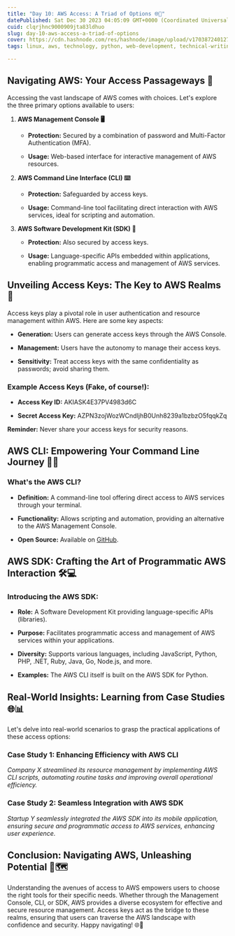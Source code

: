 ```yaml
---
title: "Day 10: AWS Access: A Triad of Options 🌐🔐"
datePublished: Sat Dec 30 2023 04:05:09 GMT+0000 (Coordinated Universal Time)
cuid: clqrjhnc9000909jta83ldhuo
slug: day-10-aws-access-a-triad-of-options
cover: https://cdn.hashnode.com/res/hashnode/image/upload/v1703872401273/24c0920c-ef8d-435c-a8be-82fe2792d44a.gif
tags: linux, aws, technology, python, web-development, technical-writing-1, aws-certified-solutions-architect-associate, iammfaaccess-key-idsecret-access-key, 90daysofdevops, trainwithshubham

---
```


## Navigating AWS: Your Access Passageways 🚀

Accessing the vast landscape of AWS comes with choices. Let's explore the three primary options available to users:

1. **AWS Management Console 🖥️**
    
    * **Protection:** Secured by a combination of password and Multi-Factor Authentication (MFA).
        
    * **Usage:** Web-based interface for interactive management of AWS resources.
        
2. **AWS Command Line Interface (CLI) ⌨️**
    
    * **Protection:** Safeguarded by access keys.
        
    * **Usage:** Command-line tool facilitating direct interaction with AWS services, ideal for scripting and automation.
        
3. **AWS Software Development Kit (SDK) 🧰**
    
    * **Protection:** Also secured by access keys.
        
    * **Usage:** Language-specific APIs embedded within applications, enabling programmatic access and management of AWS services.
        

## Unveiling Access Keys: The Key to AWS Realms 🔑

Access keys play a pivotal role in user authentication and resource management within AWS. Here are some key aspects:

* **Generation:** Users can generate access keys through the AWS Console.
    
* **Management:** Users have the autonomy to manage their access keys.
    
* **Sensitivity:** Treat access keys with the same confidentiality as passwords; avoid sharing them.
    

### Example Access Keys (Fake, of course!):

* **Access Key ID:** AKIASK4E37PV4983d6C
    
* **Secret Access Key:** AZPN3zojWozWCndIjhB0Unh8239a1bzbzO5fqqkZq
    

**Reminder:** Never share your access keys for security reasons.

## AWS CLI: Empowering Your Command Line Journey 🚀🔧

### What's the AWS CLI?

* **Definition:** A command-line tool offering direct access to AWS services through your terminal.
    
* **Functionality:** Allows scripting and automation, providing an alternative to the AWS Management Console.
    
* **Open Source:** Available on [GitHub](https://github.com/aws/aws-cli).
    

## AWS SDK: Crafting the Art of Programmatic AWS Interaction 🛠️💻

### Introducing the AWS SDK:

* **Role:** A Software Development Kit providing language-specific APIs (libraries).
    
* **Purpose:** Facilitates programmatic access and management of AWS services within your applications.
    
* **Diversity:** Supports various languages, including JavaScript, Python, PHP, .NET, Ruby, Java, Go, Node.js, and more.
    
* **Examples:** The AWS CLI itself is built on the AWS SDK for Python.
    

## Real-World Insights: Learning from Case Studies 🌐📊

Let's delve into real-world scenarios to grasp the practical applications of these access options:

### Case Study 1: Enhancing Efficiency with AWS CLI

*Company X streamlined its resource management by implementing AWS CLI scripts, automating routine tasks and improving overall operational efficiency.*

### Case Study 2: Seamless Integration with AWS SDK

*Startup Y seamlessly integrated the AWS SDK into its mobile application, ensuring secure and programmatic access to AWS services, enhancing user experience.*

## Conclusion: Navigating AWS, Unleashing Potential 🚀🗺️

Understanding the avenues of access to AWS empowers users to choose the right tools for their specific needs. Whether through the Management Console, CLI, or SDK, AWS provides a diverse ecosystem for effective and secure resource management. Access keys act as the bridge to these realms, ensuring that users can traverse the AWS landscape with confidence and security. Happy navigating! 🌐🔐